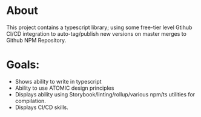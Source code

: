 # About
This project contains a typescript library; using some free-tier level Gtihub CI/CD integration to auto-tag/publish new versions on master merges to Github NPM Repository.

# Goals:
- Shows ability to write in typescript
- Ability to use ATOMIC design principles
- Displays ability using Storybook/linting/rollup/various npm/ts utilities for compilation.
- Displays CI/CD skills.
